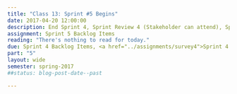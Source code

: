 ```yaml
---
title: "Class 13: Sprint #5 Begins"
date: 2017-04-20 12:00:00
description: End Sprint 4, Sprint Review 4 (Stakeholder can attend), Sprint Retrospective 4, Begin Sprint 5, Sprint Planning 5
assignment: Sprint 5 Backlog Items
reading: "There's nothing to read for today."
due: Sprint 4 Backlog Items, <a href="../assignments/survey4">Sprint 4 Retrospective Survey</a>
part: "5"
layout: wide
semester: spring-2017
##status: blog-post-date--past

---
```


